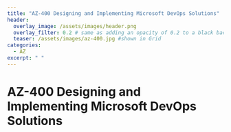 ```yaml
---
title: "AZ-400 Designing and Implementing Microsoft DevOps Solutions"
header:
  overlay_image: /assets/images/header.png
  overlay_filter: 0.2 # same as adding an opacity of 0.2 to a black background
  teaser: /assets/images/az-400.jpg #shown in Grid
categories:
  - AZ
excerpt: " "
---
```


# AZ-400 Designing and Implementing Microsoft DevOps Solutions